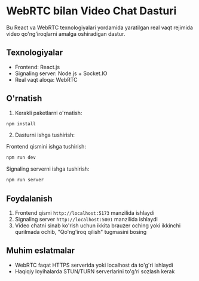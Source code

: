 # WebRTC bilan Video Chat Dasturi

Bu React va WebRTC texnologiyalari yordamida yaratilgan real vaqt rejimida video qo'ng'iroqlarni amalga oshiradigan dastur.

## Texnologiyalar

- Frontend: React.js
- Signaling server: Node.js + Socket.IO
- Real vaqt aloqa: WebRTC

## O'rnatish

1. Kerakli paketlarni o'rnatish:
```bash
npm install
```

2. Dasturni ishga tushirish:

Frontend qismini ishga tushirish:
```bash
npm run dev
```

Signaling serverni ishga tushirish:
```bash
npm run server
```

## Foydalanish

1. Frontend qismi `http://localhost:5173` manzilida ishlaydi
2. Signaling server `http://localhost:5001` manzilida ishlaydi
3. Video chatni sinab ko'rish uchun ikkita brauzer oching yoki ikkinchi qurilmada ochib, "Qo'ng'iroq qilish" tugmasini bosing

## Muhim eslatmalar

- WebRTC faqat HTTPS serverida yoki localhost da to'g'ri ishlaydi
- Haqiqiy loyihalarda STUN/TURN serverlarini to'g'ri sozlash kerak
